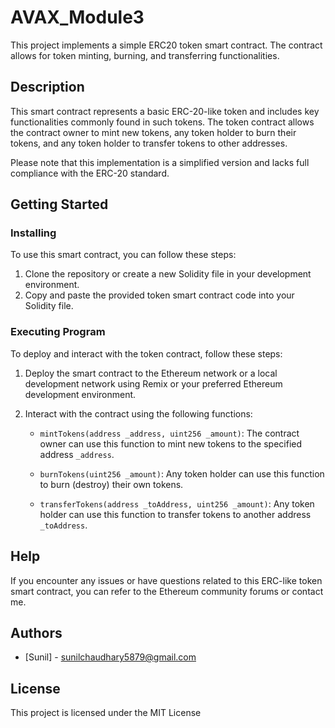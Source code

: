 # AVAX_Module3
This project implements a simple ERC20 token smart contract. The contract allows for token minting, burning, and transferring functionalities.

## Description

This smart contract represents a basic ERC-20-like token and includes key functionalities commonly found in such tokens. The token contract allows the contract owner to mint new tokens, any token holder to burn their tokens, and any token holder to transfer tokens to other addresses.

Please note that this implementation is a simplified version and lacks full compliance with the ERC-20 standard.

## Getting Started

### Installing

To use this smart contract, you can follow these steps:

1. Clone the repository or create a new Solidity file in your development environment.
2. Copy and paste the provided token smart contract code into your Solidity file.

### Executing Program

To deploy and interact with the token contract, follow these steps:

1. Deploy the smart contract to the Ethereum network or a local development network using Remix or your preferred Ethereum development environment.

2. Interact with the contract using the following functions:
   - `mintTokens(address _address, uint256 _amount)`: The contract owner can use this function to mint new tokens to the specified address `_address`.

   - `burnTokens(uint256 _amount)`: Any token holder can use this function to burn (destroy) their own tokens.

   - `transferTokens(address _toAddress, uint256 _amount)`: Any token holder can use this function to transfer tokens to another address `_toAddress`.

## Help

If you encounter any issues or have questions related to this ERC-like token smart contract, you can refer to the Ethereum community forums or contact me.

## Authors

- [Sunil] - sunilchaudhary5879@gmail.com

## License

This project is licensed under the MIT License
